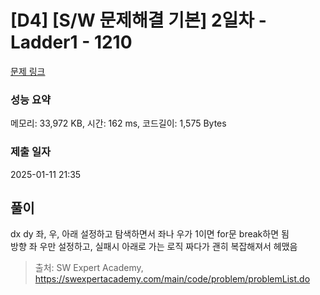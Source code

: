 # [D4] [S/W 문제해결 기본] 2일차 - Ladder1 - 1210 

[문제 링크](https://swexpertacademy.com/main/code/problem/problemDetail.do?contestProbId=AV14ABYKADACFAYh) 

### 성능 요약

메모리: 33,972 KB, 시간: 162 ms, 코드길이: 1,575 Bytes

### 제출 일자

2025-01-11 21:35

## 풀이
dx dy 좌, 우, 아래 설정하고 탐색하면서 좌나 우가 1이면 for문 break하면 됨  
방향 좌 우만 설정하고, 실패시 아래로 가는 로직 짜다가 괜히 복잡해져서 헤맸음

> 출처: SW Expert Academy, https://swexpertacademy.com/main/code/problem/problemList.do
